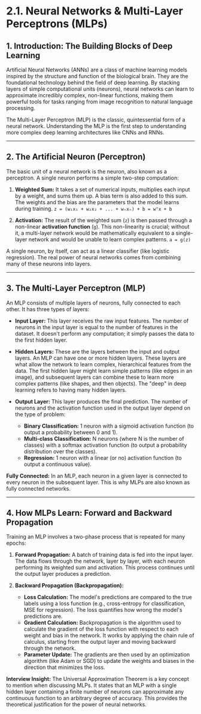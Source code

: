 # 2.1. Neural Networks & Multi-Layer Perceptrons (MLPs)

## 1. Introduction: The Building Blocks of Deep Learning

Artificial Neural Networks (ANNs) are a class of machine learning models inspired by the structure and function of the biological brain. They are the foundational technology behind the field of deep learning. By stacking layers of simple computational units (neurons), neural networks can learn to approximate incredibly complex, non-linear functions, making them powerful tools for tasks ranging from image recognition to natural language processing.

The Multi-Layer Perceptron (MLP) is the classic, quintessential form of a neural network. Understanding the MLP is the first step to understanding more complex deep learning architectures like CNNs and RNNs.

---

## 2. The Artificial Neuron (Perceptron)

The basic unit of a neural network is the neuron, also known as a perceptron. A single neuron performs a simple two-step computation:

1.  **Weighted Sum:** It takes a set of numerical inputs, multiplies each input by a weight, and sums them up. A bias term is also added to this sum. The weights and the bias are the parameters that the model learns during training.
    `z = (w₁x₁ + w₂x₂ + ... + wₙxₙ) + b = wᵀx + b`

2.  **Activation:** The result of the weighted sum (`z`) is then passed through a non-linear **activation function** (`g`). This non-linearity is crucial; without it, a multi-layer network would be mathematically equivalent to a single-layer network and would be unable to learn complex patterns.
    `a = g(z)`

A single neuron, by itself, can act as a linear classifier (like logistic regression). The real power of neural networks comes from combining many of these neurons into layers.

---

## 3. The Multi-Layer Perceptron (MLP)

An MLP consists of multiple layers of neurons, fully connected to each other. It has three types of layers:

*   **Input Layer:** This layer receives the raw input features. The number of neurons in the input layer is equal to the number of features in the dataset. It doesn't perform any computation; it simply passes the data to the first hidden layer.

*   **Hidden Layers:** These are the layers between the input and output layers. An MLP can have one or more hidden layers. These layers are what allow the network to learn complex, hierarchical features from the data. The first hidden layer might learn simple patterns (like edges in an image), and subsequent layers can combine these to learn more complex patterns (like shapes, and then objects). The "deep" in deep learning refers to having many hidden layers.

*   **Output Layer:** This layer produces the final prediction. The number of neurons and the activation function used in the output layer depend on the type of problem:
    *   **Binary Classification:** 1 neuron with a sigmoid activation function (to output a probability between 0 and 1).
    *   **Multi-class Classification:** N neurons (where N is the number of classes) with a softmax activation function (to output a probability distribution over the classes).
    *   **Regression:** 1 neuron with a linear (or no) activation function (to output a continuous value).

**Fully Connected:** In an MLP, each neuron in a given layer is connected to every neuron in the subsequent layer. This is why MLPs are also known as fully connected networks.

---

## 4. How MLPs Learn: Forward and Backward Propagation

Training an MLP involves a two-phase process that is repeated for many epochs:

1.  **Forward Propagation:** A batch of training data is fed into the input layer. The data flows through the network, layer by layer, with each neuron performing its weighted sum and activation. This process continues until the output layer produces a prediction.

2.  **Backward Propagation (Backpropagation):**
    *   **Loss Calculation:** The model's predictions are compared to the true labels using a loss function (e.g., cross-entropy for classification, MSE for regression). The loss quantifies how wrong the model's predictions are.
    *   **Gradient Calculation:** Backpropagation is the algorithm used to calculate the gradient of the loss function with respect to each weight and bias in the network. It works by applying the chain rule of calculus, starting from the output layer and moving backward through the network.
    *   **Parameter Update:** The gradients are then used by an optimization algorithm (like Adam or SGD) to update the weights and biases in the direction that minimizes the loss.

**Interview Insight:** The Universal Approximation Theorem is a key concept to mention when discussing MLPs. It states that an MLP with a single hidden layer containing a finite number of neurons can approximate any continuous function to an arbitrary degree of accuracy. This provides the theoretical justification for the power of neural networks.